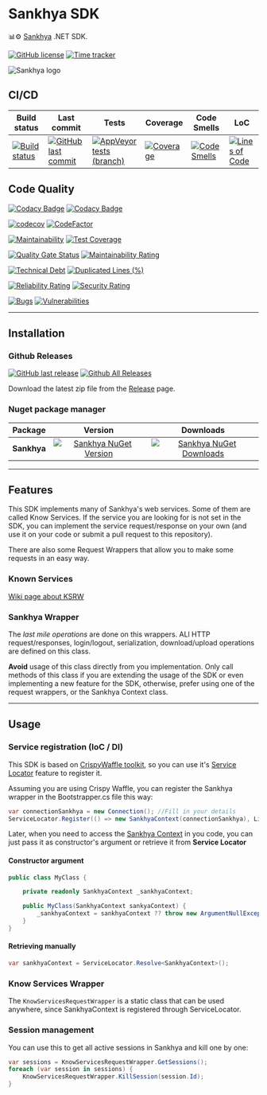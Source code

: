 # Sankhya SDK

📊⚙️ [Sankhya](https://www.sankhya.com.br/) .NET SDK.

[![GitHub license](https://img.shields.io/github/license/guibranco/Sankhya-SDK-dotnet)](https://github.com/guibranco/Sankhya-SDK-dotnet)
[![Time tracker](https://wakatime.com/badge/github/guibranco/Sankhya-SDK-dotnet.svg)](https://wakatime.com/badge/github/guibranco/Sankhya-SDK-dotnet)

![Sankhya logo](https://raw.githubusercontent.com/guibranco/Sankhya-SDK-dotnet/main/logo.png)

## CI/CD

| Build status | Last commit | Tests | Coverage | Code Smells | LoC | 
|--------------|-------------|-------|----------|-------------|-----|
| [![Build status](https://ci.appveyor.com/api/projects/status/e1midttew0yykr59/branch/main?svg=true)](https://ci.appveyor.com/project/guibranco/Sankhya-SDK-dotnet/branch/main) | [![GitHub last commit](https://img.shields.io/github/last-commit/guibranco/Sankhya-SDK-dotnet/main)](https://github.com/guibranco/Sankhya-SDK-dotnet) | [![AppVeyor tests (branch)](https://img.shields.io/appveyor/tests/guibranco/Sankhya-SDK-dotnet/main?compact_message)](https://ci.appveyor.com/project/guibranco/Sankhya-SDK-dotnet/branch/main/tests) | [![Coverage](https://sonarcloud.io/api/project_badges/measure?project=guibranco_Sankhya-SDK-dotnet&metric=coverage)](https://sonarcloud.io/dashboard?id=guibranco_Sankhya-SDK-dotnet) | [![Code Smells](https://sonarcloud.io/api/project_badges/measure?project=guibranco_Sankhya-SDK-dotnet&metric=code_smells)](https://sonarcloud.io/dashboard?id=guibranco_Sankhya-SDK-dotnet) | [![Lines of Code](https://sonarcloud.io/api/project_badges/measure?project=guibranco_Sankhya-SDK-dotnet&metric=ncloc)](https://sonarcloud.io/dashboard?id=guibranco_Sankhya-SDK-dotnet)

## Code Quality

[![Codacy Badge](https://app.codacy.com/project/badge/Grade/f6d787f9a2fe4116a7a8a0043489ba67)](https://www.codacy.com/gh/guibranco/Sankhya-SDK-dotnet/dashboard?utm_source=github.com&amp;utm_medium=referral&amp;utm_content=guibranco/Sankhya-SDK-dotnet&amp;utm_campaign=Badge_Grade)
[![Codacy Badge](https://app.codacy.com/project/badge/Coverage/f6d787f9a2fe4116a7a8a0043489ba67)](https://www.codacy.com/gh/guibranco/Sankhya-SDK-dotnet/dashboard?utm_source=github.com&amp;utm_medium=referral&amp;utm_content=guibranco/Sankhya-SDK-dotnet&amp;utm_campaign=Badge_Coverage)

[![codecov](https://codecov.io/gh/guibranco/Sankhya-SDK-dotnet/branch/main/graph/badge.svg)](https://codecov.io/gh/guibranco/Sankhya-SDK-dotnet)
[![CodeFactor](https://www.codefactor.io/repository/github/guibranco/Sankhya-SDK-dotnet/badge)](https://www.codefactor.io/repository/github/guibranco/Sankhya-SDK-dotnet)

[![Maintainability](https://api.codeclimate.com/v1/badges/d753c91651260c3da761/maintainability)](https://codeclimate.com/github/guibranco/Sankhya-SDK-dotnet/maintainability)
[![Test Coverage](https://api.codeclimate.com/v1/badges/d753c91651260c3da761/test_coverage)](https://codeclimate.com/github/guibranco/Sankhya-SDK-dotnet/test_coverage)

[![Quality Gate Status](https://sonarcloud.io/api/project_badges/measure?project=guibranco_Sankhya-SDK-dotnet&metric=alert_status)](https://sonarcloud.io/dashboard?id=guibranco_Sankhya-SDK-dotnet)
[![Maintainability Rating](https://sonarcloud.io/api/project_badges/measure?project=guibranco_Sankhya-SDK-dotnet&metric=sqale_rating)](https://sonarcloud.io/dashboard?id=guibranco_Sankhya-SDK-dotnet)

[![Technical Debt](https://sonarcloud.io/api/project_badges/measure?project=guibranco_Sankhya-SDK-dotnet&metric=sqale_index)](https://sonarcloud.io/dashboard?id=guibranco_Sankhya-SDK-dotnet)
[![Duplicated Lines (%)](https://sonarcloud.io/api/project_badges/measure?project=guibranco_Sankhya-SDK-dotnet&metric=duplicated_lines_density)](https://sonarcloud.io/dashboard?id=guibranco_Sankhya-SDK-dotnet)

[![Reliability Rating](https://sonarcloud.io/api/project_badges/measure?project=guibranco_Sankhya-SDK-dotnet&metric=reliability_rating)](https://sonarcloud.io/dashboard?id=guibranco_Sankhya-SDK-dotnet)
[![Security Rating](https://sonarcloud.io/api/project_badges/measure?project=guibranco_Sankhya-SDK-dotnet&metric=security_rating)](https://sonarcloud.io/dashboard?id=guibranco_Sankhya-SDK-dotnet)

[![Bugs](https://sonarcloud.io/api/project_badges/measure?project=guibranco_Sankhya-SDK-dotnet&metric=bugs)](https://sonarcloud.io/dashboard?id=guibranco_Sankhya-SDK-dotnet)
[![Vulnerabilities](https://sonarcloud.io/api/project_badges/measure?project=guibranco_Sankhya-SDK-dotnet&metric=vulnerabilities)](https://sonarcloud.io/dashboard?id=guibranco_Sankhya-SDK-dotnet)

---

## Installation

### Github Releases

[![GitHub last release](https://img.shields.io/github/release-date/guibranco/Sankhya-SDK-dotnet.svg?style=flat)](https://github.com/guibranco/Sankhya-SDK-dotnet) [![Github All Releases](https://img.shields.io/github/downloads/guibranco/Sankhya-SDK-dotnet/total.svg?style=flat)](https://github.com/guibranco/Sankhya-SDK-dotnet)

Download the latest zip file from the [Release](https://github.com/GuiBranco/Sankhya-SDK-dotnet/releases) page.

### Nuget package manager

| Package | Version | Downloads |
|------------------|:-------:|:-------:|
| **Sankhya** | [![Sankhya NuGet Version](https://img.shields.io/nuget/v/Sankhya.svg?style=flat)](https://www.nuget.org/packages/Sankhya/) | [![Sankhya NuGet Downloads](https://img.shields.io/nuget/dt/Sankhya.svg?style=flat)](https://www.nuget.org/packages/Sankhya/) |

---

## Features

This SDK implements many of Sankhya's web services. Some of them are called Know Services. If the service you are looking for is not set in the SDK, you can implement the service request/response on your own (and use it on your code or submit a pull request to this repository).

There are also some Request Wrappers that allow you to make some requests in an easy way.

### Known Services

[Wiki page about KSRW](https://github.com/guibranco/Sankhya-SDK-dotnet/wiki/1.1.1-%E2%80%90-Know-Services-Request-Wrapper-(KSRW))

### Sankhya Wrapper

The *last mile operations* are done on this wrappers.
ALl HTTP request/responses, login/logout, serialization, download/upload operations are defined on this class.

**Avoid** usage of this class directly from you implementation. Only call methods of this class if you are extending the usage of the SDK or even implementing a new feature for the SDK, otherwise, prefer using one of the request wrappers, or the Sankhya Context class.

---

## Usage

### Service registration (IoC / DI)

This SDK is based on [CrispyWaffle toolkit](https://github.com/guibranco/CrispyWaffle), so you can use it's [Service Locator](https://guibranco.github.io/CrispyWaffle/user-guide/serviceLocator/) feature to register it.

Assuming you are using Crispy Waffle, you can register the Sankhya wrapper in the Bootstrapper.cs file this way:

```cs
var connectionSankhya = new Connection(); //Fill in your details
ServiceLocator.Register(() => new SankhyaContext(connectionSankhya), LifeStyle.Singleton);
```

Later, when you need to access the [Sankhya Context]() in you code, you can just pass it as constructor's argument or retrieve it from **Service Locator**

#### Constructor argument

```cs
public class MyClass {

    private readonly SankhyaContext _sankhyaContext;

    public MyClass(SankhyaContext sankyaContext) {
        _sankhyaContext = sankhyaContext ?? throw new ArgumentNullException(nameof(sankhyaContext));
    }
}
```

#### Retrieving manually

```cs
var sankhyaContext = ServiceLocator.Resolve<SankhyaContext>();
```

### Know Services Wrapper

The `KnowServicesRequestWrapper` is a static class that can be used anywhere, since SankhyaContext is registered through ServiceLocator.

### Session management

You can use this to get all active sessions in Sankhya and kill one by one:

```cs
var sessions = KnowServicesRequestWrapper.GetSessions();
foreach (var session in sessions) {
    KnowServicesRequestWrapper.KillSession(session.Id);
}
```
